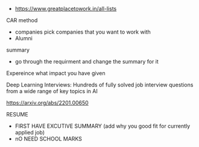 


- https://www.greatplacetowork.in/all-lists



CAR method
- companies pick companies that you want to work with
- Alumni


summary
- go  through the requirment and change the summary for it


Expereince
 what impact you have given




Deep Learning Interviews: Hundreds of fully solved job interview questions from a wide range of key topics in AI

https://arxiv.org/abs/2201.00650


RESUME
- FIRST HAVE EXCUTIVE SUMMARY (add why you good fit for currently applied job)
- nO NEED SCHOOL MARKS 